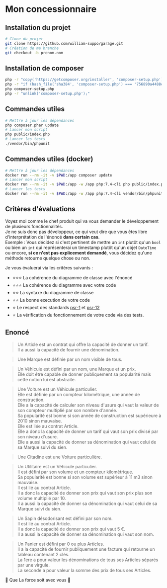 # Mon concessionnaire

## Installation du projet

```bash
# Clone du projet
git clone https://github.com/william-suppo/garage.git
# Création de ma branche
git checkout -b prenom.nom
```

## Installation de composer

```bash
php -r "copy('https://getcomposer.org/installer', 'composer-setup.php');"
php -r "if (hash_file('sha384', 'composer-setup.php') === '756890a4488ce9024fc62c56153228907f1545c228516cbf63f885e036d37e9a59d27d63f46af1d4d07ee0f76181c7d3') { echo 'Installer verified'; } else { echo 'Installer corrupt'; unlink('composer-setup.php'); } echo PHP_EOL;"
php composer-setup.php
php -r "unlink('composer-setup.php');"
```

## Commandes utiles

```bash
# Mettre à jour les dépendances
php composer.phar update
# Lancer mon script
php public/index.php
# Lancer les tests
./vendor/bin/phpunit
```

## Commandes utiles (docker)

```bash
# Mettre à jour les dépendances
docker run --rm -it -v $PWD:/app composer update
# Lancer mon script
docker run --rm -it -v $PWD:/app -w /app php:7.4-cli php public/index.php
# Lancer les tests
docker run --rm -it -v $PWD:/app -w /app php:7.4-cli vendor/bin/phpunit
```

## Critères d'évaluations

Voyez moi comme le chef produit qui va vous demander le développement
de plusieurs fonctionnalités.  
Je ne suis donc pas développeur, ce qui veut dire que vous êtes libre
d'interprétation de l'énoncé **dans certain cas**.  
Exemple : Vous décidez si c'est pertinent de mettre un `int` plutôt qu'un `bool`
ou bien un `int` qui représenterai un timestamp plutôt qu'un objet `DateTime` 
ou encore, **si ce n'est pas explicement demandé**, vous décidez qu'une méthode retourne quelque chose ou non.

Je vous évaluerai via les critères suivants :
+ :star::star::star: La cohérence du diagramme de classe avec l'énoncé
+ :star::star::star: La cohérence du diagramme avec votre code
+ :star::star: La syntaxe du diagramme de classe
+ :star::star: La bonne execution de votre code
+ :star: Le respect des standards [psr-1](https://www.php-fig.org/psr/psr-1/) et [psr-12](https://www.php-fig.org/psr/psr-12/)
+ :star: La vérification du fonctionnement de votre code via des tests.

## Enoncé

> Un Article est un contrat qui offre la capacité de donner un tarif.  
Il a aussi la capacité de fournir une dénomination.

> Une Marque est définie par un nom visible de tous.  

> Un Véhicule est défini par un nom, une Marque et un prix.  
Elle doit être capable de donner publiquement sa popularité mais cette notion lui est abstraite.

> Une Voiture est un Véhicule particulier.  
Elle est définie par un compteur kilométrique, une année de construction.  
Elle a la capacité de calculer son niveau d'usure qui vaut la valeur de son compteur multiplié par son nombre d'année.  
Sa popularité est bonne si son année de construction est supérieure à 2010 sinon mauvaise.  
Elle est liée au contrat Article.  
Elle a donc la capacité de donner un tarif qui vaut son prix divisé par son niveau d'usure.  
Elle a aussi la capacité de donner sa dénomination qui vaut celui de sa Marque suivi du sien.  

> Une Citadine est une Voiture particulière.

> Un Utilitaire est un Véhicule particulier.  
Il est défini par son volume et un compteur kilomètrique.  
Sa popularité est bonne si son volume est supérieur à 11 m3 sinon mauvaise.  
Il est lié au contrat Article.  
Il a donc la capacité de donner son prix qui vaut son prix plus son volume multiplié par 10.  
Il a aussi la capacité de donner sa dénomination qui vaut celui de sa Marque suivi du sien.  

> Un Sapin désodorisant est défini par son nom.  
Il est lié au contrat Article.  
Il a donc la capacité de donner son prix qui vaut 5 €.  
Il a aussi la capacité de donner sa dénomination qui vaut son nom.

> Un Panier est défini par 0 ou plus Articles.  
Il a la capacité de fournir publiquement une facture qui retourne un tableau contenant 2 clés.  
La 1ere a pour valeur les dénominations de tous ses Articles séparés par une virgule.  
La seconde a pour valeur la somme des prix de tous ses Articles.

:muscle: Que La force soit avec vous :muscle:
